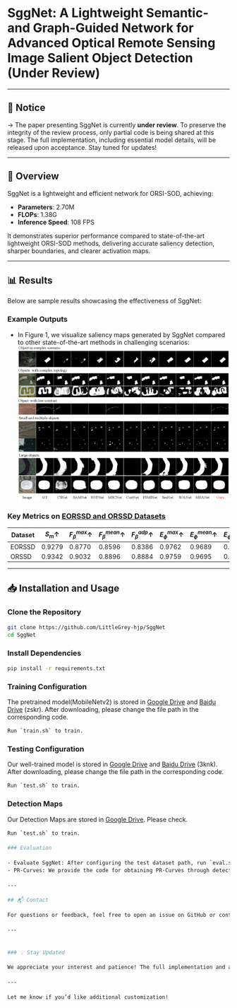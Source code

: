 # SggNet: A Lightweight Semantic- and Graph-Guided Network for Advanced Optical Remote Sensing Image Salient Object Detection (Under Review)

---

## 🚨 Notice

-> The paper presenting SggNet is currently **under review**. To preserve the integrity of the review process, only partial code is being shared at this stage. The full implementation, including essential model details, will be released upon acceptance. Stay tuned for updates!

---

## 📝 Overview

SggNet is a lightweight and efficient network for ORSI-SOD, achieving:
- **Parameters**: 2.70M
- **FLOPs**: 1.38G
- **Inference Speed**: 108 FPS

It demonstrates superior performance compared to state-of-the-art lightweight ORSI-SOD methods, delivering accurate saliency detection, sharper boundaries, and clearer activation maps.

---

## 📊 Results

Below are sample results showcasing the effectiveness of SggNet:

### Example Outputs
- In Figure 1, we visualize saliency maps generated by SggNet compared to other state-of-the-art methods in challenging scenarios:
![Qualitative Results](https://github.com/LittleGrey-hjp/SggNet/blob/main/visual-compare.png)

### Key Metrics on [EORSSD and ORSSD Datasets](https://github.com/LittleGrey-hjp/SggNet)
| Dataset   | $S_m \uparrow$ | $F^{max}_{\beta} \uparrow$ | $F^{mean}_{\beta} \uparrow$ | $F^{adp}_{\beta} \uparrow$ | $E^{max}_{\phi} \uparrow$ | $E^{mean}_{\phi} \uparrow$ | $E^{adp}_{\phi} \uparrow$ | $\mathcal{M} \downarrow$ |
|-----------|----------------|----------------------------|-----------------------------|----------------------------|---------------------------|----------------------------|---------------------------|--------------------------|
| EORSSD    | 0.9279         |  0.8770                    |   0.8596                    |  0.8386                    |  0.9762                   |   0.9689                   |  0.9678                   |  0.0068                  |
| ORSSD     | 0.9342         |  0.9032                    |   0.8896                    |  0.8884                    |  0.9759                   |   0.9695                   |  0.9720                   |  0.0111                  |

---

## 📥 Installation and Usage

### Clone the Repository
```bash
git clone https://github.com/LittleGrey-hjp/SggNet
cd SggNet
```

### Install Dependencies
```bash
pip install -r requirements.txt
```

### Training Configuration
The pretrained model(MobileNetv2) is stored in [Google Drive](https://drive.google.com/file/d/1rhBFs-P3M7zQyLv8IDXTqa-pmioy2qLy/view?usp=drive_link) and [Baidu Drive](https://pan.baidu.com/s/1xVT_ebonD5bK6U39oSodFQ) (zskr). After downloading, please change the file path in the corresponding code.
```bash
Run `train.sh` to train.
```

### Testing Configuration
Our well-trained model is stored in [Google Drive](https://drive.google.com/file/d/14mHtCHAZrLik2ZVH3CRqX2_d7L6lu6NO/view?usp=drive_link) and [Baidu Drive](https://pan.baidu.com/s/1dQU5eXDyeSVIHMm2BjvwWA) (3knk). After downloading, please change the file path in the corresponding code.
```bash
Run `test.sh` to train.
```

### Detection Maps
Our Detection Maps are stored in [Google Drive](https://drive.google.com/drive/folders/1dYkE5saknjTFtLbMQHa37us59Vt6XK4v?usp=drive_link). Please check.
```bash
Run `test.sh` to train.

### Evaluation

- Evaluate SggNet: After configuring the test dataset path, run `eval.sh` in the `srun` folder for evaluation.
- PR-Curves: We provide the code for obtaining PR-Curves through detection results. Please refer to 'PR_Curve.py'.

---

## 📬 Contact

For questions or feedback, feel free to open an issue on GitHub or contact us via email at [darrellduncan313@gmail.com](darrellduncan313@gmail.com).

---


### 💡 Stay Updated

We appreciate your interest and patience! The full implementation and additional resources will be made available after the review process is complete. 🎉

--- 

Let me know if you’d like additional customization!
